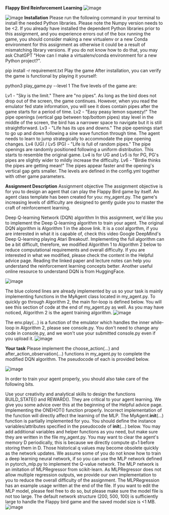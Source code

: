 **Flappy Bird Reinforcement Learning**
![image](https://github.com/user-attachments/assets/66348b92-b118-4e8a-a100-2045cc58e317)

![image](https://github.com/user-attachments/assets/2fd4cf18-f89f-40c4-9ca1-3cc38038cda9)
**Installation**
Please run the following command in your terminal to install the needed Python libraries. Please note the Numpy version needs to be <2. If you already have installed the dependent Python libraries prior to this assignment, and you experience errors out of the box running the game, you should consider making a new virtualenv or a new Conda environment for this assignment as otherwise it could be a result of mismatching library versions. If you do not know how to do that, you may ask ChatGPT "How can I make a virtualenv/conda environment for a new Python project?".

pip install -r requirement.txt
Play the game
After installation, you can verify the game is functional by playing it yourself:

python3 play_game.py --level 1
The five levels of the game are:

Lv1 - "Sky is the limit."
There are "no pipes". As long as the bird does not drop out of the screen, the game continues. However, when you read the emulator fed state information, you will see it does contain pipes after the game starts for a period of time.
Lv2 - "Easy peasy lemon squeezy!"
The pipe openings (vertical gap between top/bottom pipes) stay level in the middle of the screen, the bird has a narrower space to navigate but it is still straightforward.
Lv3 - "Life has its ups and downs."
The pipe openings start to go up and down following a sine wave function through time. The agent needs to learn to jump strategically to accommodate the pipe opening changes.
Lv4 (UG) / Lv5 (PG) - "Life is full of random pipes."
The pipe openings are randomly positioned following a uniform distribution. This starts to resemble the original game.
Lv4 is for UG and Lv5 is for PG, PG's pipes are slightly wider to mildly increase the difficulty.
Lv6 - "Birdie thinks the pipes are getting mean!"
The pipes appear faster and the opening's vertical gap gets smaller.
The levels are defined in the config.yml together with other game parameters.

**Assignment Description**
Assignment objective
The assignment objective is for you to design an agent that can play the Flappy Bird game by itself. An agent class template has been created for you: my_agent.py. The game's increasing levels of difficulty are designed to gently guide you to master the craft of reinforcement learning.

Deep Q-learning Network (DQN) algorithm
In this assignment, we'd like you to implement the Deep Q-learning algorithm to train your agent. The original DQN algorithm is Algorithm 1 in the above link. It is a cool algorthm, if you are interested in what it is capable of, check this video Google DeepMind's Deep Q-learning playing Atari Breakout!. Implementing the full algorithm can be a bit difficult, therefore, we modified Algorithm 1 to Algorithm 2 below to reduce computational requirements and overall difficulty. If you are interested in what we modified, please check the content in the Helpful advice page. Reading the linked paper and lecture notes can help you understand the reinforcement learning concepts better. Another useful online resource to understand DQN is from HuggingFace.

![image](https://github.com/user-attachments/assets/c1c700ba-abe1-4f43-be76-03420650e268)


The blue colored lines are already implemented by us so your task is mainly implementing functions in the MyAgent class
located in my_agent.py. To quickly go through Algorithm 2, the main for-loop is defined below. You will see this section of code at the end of my_agent.py as well. As you may have noticed, Algorithm 2 is the agent training algorithm.
![image](https://github.com/user-attachments/assets/9d5b9685-9077-470c-b261-7c0ad971dff8)


The env.play(...) is a function of the emulator which handles the inner while-loop in Algorithm 2, please see console.py. You don't need to change any code in console.py, and we won't use your submitted console.py even if you upload it.
![image](https://github.com/user-attachments/assets/166f92de-0c38-4652-a99f-381f9a1618d5)

**Your task**
Please implement the choose_action(...) and after_action_observation(...) functions in my_agent.py to complete the modified DQN algorithm. The pseudocode of each is provided below.

![image](https://github.com/user-attachments/assets/6b43e13d-c845-420e-ba67-472b91fec44a)

In order to train your agent properly, you should also take care of the following bits.

Use your creativity and analytical skills to design the functions BUILD_STATE() and REWARD(). They are critical to your agent learning. We give you some advice over this at the beginning of the Helpful advice page.
Implementing the ONEHOT() function properly. Incorrect implementation of the function will directly affect the learning of the MLP.
The MyAgent.__init__(...) function is partially implemented for you. You should define the instance variables/attributes specified in the pseudocode of __init__(...) below.
You may add additional variables and helper functions as you need, but make sure they are written in the file my_agent.py.
You may want to clear the agent's memory D periodically, this is because we directly compute qt+1 before storing them in D. Those historical q values may become obsolete quickly as the network updates.
We assume some of you do not know how to train a deep learning neural network, if so you can use the MLP network defined in pytorch_mlp.py to implement the Q-value network. The MLP network is an imitation of MLPRegressor from scikit-learn. As MLPRegressor does not allow multiple regression outputs, we provide our own implementation to you to reduce the overall difficulty of the assignment. The MLPRegression has an example usage written at the end of the file. If you want to edit the MLP model, please feel free to do so, but please make sure the model file is not too large. The default network structure (200, 500, 100) is sufficiently large to handle the Flappy bird game and the saved model size is <1 MB.
![image](https://github.com/user-attachments/assets/b99622b1-c2f5-4aa0-bac9-2bbe281762c6)

